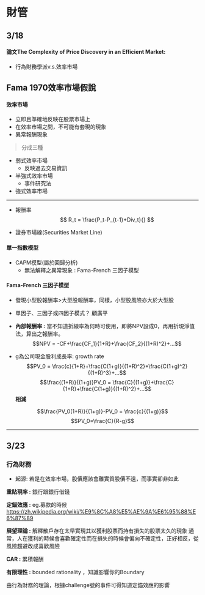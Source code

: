 # 財管 
## 3/18

#### 論文The Complexity of Price Discovery in an Efficient Market: 

* 行為財務學派v.s.效率市場

 Fama 1970效率市場假說
---
#### 效率市場
* 立即且準確地反映在股票市場上
* 在效率市場之間，不可能有套現的現象
* 異常報酬現象
> 分成三種
* 弱式效率市場
    * 反映過去交易資訊
* 半強式效率市場
    * 事件研究法
* 強式效率市場 
---
* 報酬率
$$ R_t = \frac{P_t-P_{t-1}+Div_t}{}  $$

* 證券市場線(Securities Market Line)

#### 單一指數模型
* CAPM模型(屬於回歸分析)
    * 無法解釋之異常現象 : Fama-French 三因子模型

#### Fama-French 三因子模型
* 發現小型股報酬率>大型股報酬率，同樣，小型股風險亦大於大型股


* 單因子、三因子或四因子模式？   顧廣平

* **內部報酬率 :** 當不知道折線率為何時可使用，即將NPV設成0，再用折現淨值法，算出之報酬率。
$$NPV = -CF+\frac{CF_1}{1+R}+\frac{CF_2}{(1+R)^2}+...$$


* g為公司現金股利成長率: growth rate
$$PV_0 = \frac{c}{1+R}+\frac{C(1+g)}{(1+R)^2}+\frac{C(1+g)^2}{(1+R)^3}+...$$
$$\frac{(1+R)}{(1+g)}PV_0 = \frac{C}{(1+g)}+\frac{C}{1+R}+\frac{C(1+g)}{(1+R)^2}+...$$
**相減**

$$\frac{PV_0(1+R)}{(1+g)}-PV_0 = \frac{c}{(1+g)}$$
$$PV_0=\frac{C}{R-g}$$

---

## 3/23

### 行為財務

* 起源: 若是在效率市場，股價應該會離實質股價不遠，而事實卻非如此

**重貼現率 :** 銀行跟銀行借錢

**定錨效應 :** eg.募款的時候
https://zh.wikipedia.org/wiki/%E9%8C%A8%E5%AE%9A%E6%95%88%E6%87%89

**展望理論 :** 解釋散戶存在太早實現其以獲利股票而持有損失的股票太久的現象
通常，人在獲利的時候會喜歡確定性而在損失的時候會偏向不確定性，正好相反，從風險趨避改成喜歡風險

**CAR :** 累積報酬

**有限理性 :** bounded rationality ，知識影響你的Boundary

由行為財務的理論，根據challenge號的事件可得知道定錨效應的影響








